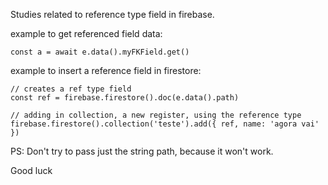 Studies related to reference type field in firebase.

example to get referenced field data:

`const a = await e.data().myFKField.get()`

example to insert a reference field in firestore:
```
// creates a ref type field
const ref = firebase.firestore().doc(e.data().path) 

// adding in collection, a new register, using the reference type
firebase.firestore().collection('teste').add({ ref, name: 'agora vai' })
```

PS: Don't try to pass just the string path, because it won't work.

Good luck
